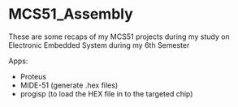 # MCS51_Assembly
These are some recaps of my MCS51 projects during my study on Electronic Embedded System during my 6th Semester

Apps:
  - Proteus
  - MIDE-51 (generate .hex files)
  - progisp (to load the HEX file in to the targeted chip)
